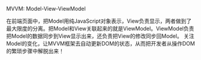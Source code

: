 MVVM: Model-View-ViewModel

在前端页面中，把Model用纯JavaScript对象表示，View负责显示，两者做到了最大限度的分离。把Model和View关联起来的就是ViewModel。ViewModel负责把Model的数据同步到View显示出来，还负责把View的修改同步回Model。
关注Model的变化，让MVVM框架去自动更新DOM的状态，从而把开发者从操作DOM的繁琐步骤中解脱出来！
